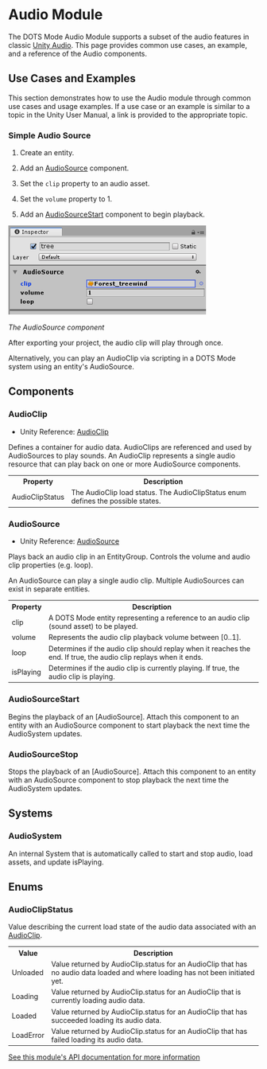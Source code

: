 # Audio Module

The DOTS Mode Audio Module supports a subset of the audio features in classic [Unity Audio](https://docs.unity3d.com/Manual/AudioOverview.html). This page provides common use cases, an example, and a reference of the Audio components.

## Use Cases and Examples

This section demonstrates how to use the Audio module through common use cases and usage examples. If a use case or an example is similar to a topic in the Unity User Manual, a link is provided to the appropriate topic.

### Simple Audio Source

1. Create an entity.

2. Add an [AudioSource](#bookmark=id.gjdgxs) component.

3. Set the `clip` property to an audio asset.

4. Set the `volume` property to 1.

5. Add an [AudioSourceStart](#bookmark=id.30j0zll) component to begin playback.

![The AudioSource component](images/audio-audiosource.png)

*The AudioSource component*

After exporting your project, the audio clip will play through once.

Alternatively, you can play an AudioClip via scripting in a DOTS Mode system using an entity's AudioSource.

## Components

### AudioClip

* Unity Reference: [AudioClip](https://docs.unity3d.com/Manual/class-AudioClip.html)

Defines a container for audio data. AudioClips are referenced and used by AudioSources to play sounds. An AudioClip represents a single audio resource that can play back on one or more AudioSource components.

<table>
  <tr>
    <th>Property</th>
    <th>Description
 </th>
  </tr>
  <tr>
    <td>AudioClipStatus</td>
    <td>The AudioClip load status. The AudioClipStatus enum defines the possible states.</td>
  </tr>
</table>


### AudioSource

* Unity Reference: [AudioSource](https://docs.unity3d.com/Manual/class-AudioSource.html)

Plays back an audio clip in an EntityGroup. Controls the volume and audio clip properties (e.g. loop).

An AudioSource can play a single audio clip. Multiple AudioSources can exist in separate entities.

<table>
  <tr>
    <th>Property</th>
    <th>Description
 </th>
  </tr>
  <tr>
    <td>clip</td>
    <td>A DOTS Mode entity representing a reference to an audio clip (sound asset) to be played.</td>
  </tr>
  <tr>
    <td>volume</td>
    <td>Represents the audio clip playback volume between [0..1].</td>
  </tr>
  <tr>
    <td>loop</td>
    <td>Determines if the audio clip should replay when it reaches the end. If true, the audio clip replays when it ends.</td>
  </tr>
  <tr>
    <td>isPlaying</td>
    <td>Determines if the audio clip is currently playing. If true, the audio clip is playing.</td>
  </tr>
</table>


### AudioSourceStart

Begins the playback of an [AudioSource]. Attach this component to an entity with an AudioSource component to start playback the next time the AudioSystem updates.

### AudioSourceStop

Stops the playback of an [AudioSource]. Attach this component to an entity with an AudioSource component to stop playback the next time the AudioSystem updates.

## Systems

### AudioSystem

An internal System that is automatically called to start and stop audio, load assets, and update isPlaying.

## Enums

### AudioClipStatus

Value describing the current load state of the audio data associated with an [AudioClip](#bookmark=id.1fob9te).

<table>
  <tr>
    <th>Value</th>
    <th>Description
 </th>
  </tr>
  <tr>
    <td>Unloaded</td>
    <td>Value returned by AudioClip.status for an AudioClip that has no audio data loaded and where loading has not been initiated yet.</td>
  </tr>
  <tr>
    <td>Loading</td>
    <td>Value returned by AudioClip.status for an AudioClip that is currently loading audio data.</td>
  </tr>
  <tr>
    <td>Loaded</td>
    <td>Value returned by AudioClip.status for an AudioClip that has succeeded loading its audio data.</td>
  </tr>
  <tr>
    <td>LoadError</td>
    <td>Value returned by AudioClip.status for an AudioClip that has failed loading its audio data.</td>
  </tr>
</table>


[See this module's API documentation for more information](../api/Unity.Tiny.Audio.html)
